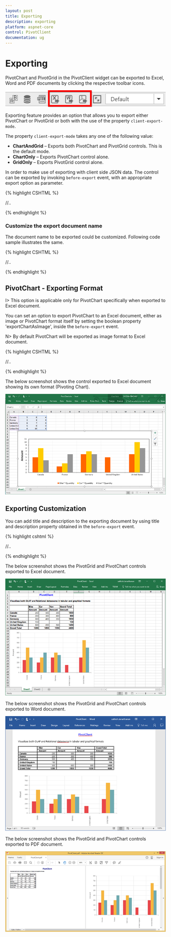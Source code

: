 ```yaml
---
layout: post
title: Exporting
description: exporting
platform: aspnet-core
control: PivotClient
documentation: ug
---
```


# Exporting

PivotChart and PivotGrid in the PivotClient widget can be exported to Excel, Word and PDF documents by clicking the respective toolbar icons.

![](Exporting_images/exporticon.png)

Exporting feature provides an option that allows you to export either PivotChart or PivotGrid or both with the use of the property `client-export-mode`. 

The property `client-export-mode` takes any one of the following value:

* **ChartAndGrid** – Exports both PivotChart and PivotGrid controls. This is the default mode.
* **ChartOnly** – Exports PivotChart control alone.
* **GridOnly** – Exports PivotGrid control alone.

In order to make use of exporting with client side JSON data. The control can be exported by invoking `before-export` event, with an appropriate export option as parameter.


{% highlight CSHTML %}

<ej-pivot-client id="PivotClient1" before-export="Export">
//..
</ej-pivot-client>

<script type="text/javascript">
    function Export(args) {
        args.url = "http://js.syncfusion.com/ejservices/api/PivotClient/Olap/Export"; //You can provide the hosted url link for exporting here.
    }
</script>

{% endhighlight %}

### Customize the export document name

The document name to be exported could be customized. Following code sample illustrates the same.

{% highlight CSHTML %}

<ej-pivot-client id="PivotClient1" before-export="Export">
//..
</ej-pivot-client>
    
<script type="text/javascript">
        function Export(args) {
            args.url = "http://js.syncfusion.com/ejservices/api/PivotClient/Olap/Export";
            args.fileName=" File name is customized here ";
        }
</script>
    
{% endhighlight %}

## PivotChart - Exporting Format

I> This option is applicable only for PivotChart specifically when exported to Excel document.

You can set an option to export PivotChart to an Excel document, either as image or PivotChart format itself by setting the boolean property 'exportChartAsImage', inside the `before-export` event.

N> By default PivotChart will be exported as image format to Excel document.

{% highlight CSHTML %}

<ej-pivot-client id="PivotClient1" before-export="Export" client-export-mode="ChartOnly">
//..
</ej-pivot-client>

<script type="text/javascript">
    function Export(args) {
        args.url = "http://js.syncfusion.com/ejservices/api/PivotClient/Olap/Export";
        args.exportChartAsImage = false; //you can set the chart format here
    }
</script>
    
{% endhighlight %}

The below screenshot shows the control exported to Excel document showing its own format (Pivoting Chart).

![](Exporting_images/Export_ExcelChartClient.png)

## Exporting Customization

You can add title and description to the exporting document by using title and description property obtained in the `before-export` event.

{% highlight cshtml %}

<ej-pivot-client id="PivotClient1" before-export="Export">
//..
</ej-pivot-client>

<script type="text/javascript">
    function Exporting(args) {
        args.url = "http://js.syncfusion.com/ejservices/api/PivotClient/Olap/Export";  
        args.url = "ExportPivotClient";
        
        //you can provide title and description here
        args.title = "PivotClient";
        args.description = "Visualizes both OLAP and Relational datasource in tabular and graphical formats";
    }
</script>
    
{% endhighlight %}

The below screenshot shows the PivotGrid and PivotChart controls exported to Excel document.

![](Exporting_images/relational-excel-export.png)

The below screenshot shows the PivotGrid and PivotChart controls exported to Word document.

![](Exporting_images/relational-word-export.png)

The below screenshot shows the PivotGrid and PivotChart controls exported to PDF document.

![](Exporting_images/relational-pdf-export.png)